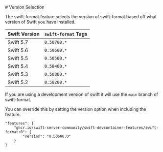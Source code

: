 # Version Selection

The swift-format feature selects the version of swift-format based off what version of Swift you have installed.

| Swift Version | `swift-format` Tags |
|:--------------|:--------------------|
| Swift 5.7     | `0.50700.*`         |
| Swift 5.6     | `0.50600.*`         |
| Swift 5.5     | `0.50500.*`         |
| Swift 5.4     | `0.50400.*`         |
| Swift 5.3     | `0.50300.*`         |
| Swift 5.2     | `0.50200.*`         |

If you are using a development version of swift it will use the `main` branch of swift-format.

You can override this by setting the version option when including the feature.
```jsonc
"features": {
    "ghcr.io/swift-server-community/swift-devcontainer-features/swift-format:0": {
        "version": "0.50600.0"
    }
}
```